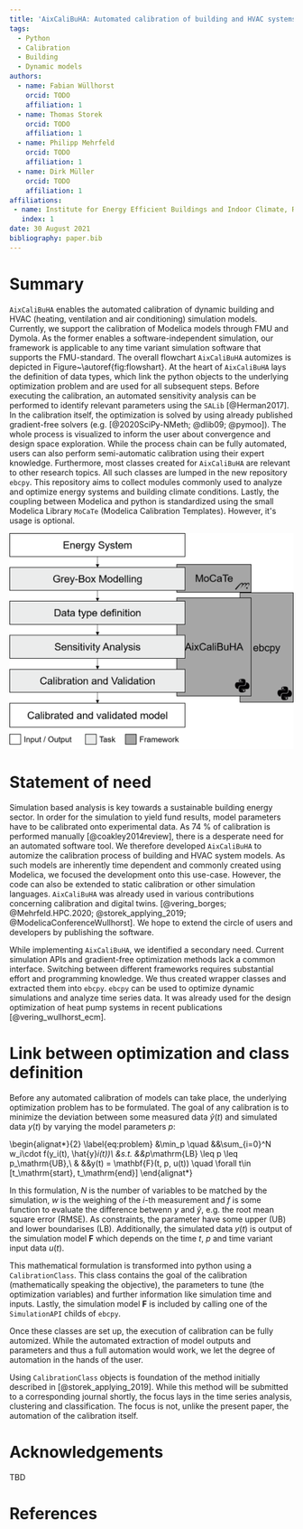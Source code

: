 ```yaml
---
title: 'AixCaliBuHA: Automated calibration of building and HVAC systems'
tags:
  - Python
  - Calibration
  - Building
  - Dynamic models
authors:
  - name: Fabian Wüllhorst
    orcid: TODO
    affiliation: 1
  - name: Thomas Storek
    orcid: TODO
    affiliation: 1
  - name: Philipp Mehrfeld
    orcid: TODO
    affiliation: 1
  - name: Dirk Müller
    orcid: TODO
    affiliation: 1
affiliations:
 - name: Institute for Energy Efficient Buildings and Indoor Climate, RWTH Aachen University
   index: 1
date: 30 August 2021
bibliography: paper.bib
---
```


# Summary

`AixCaliBuHA` enables the automated calibration of dynamic building and HVAC (heating, ventilation and air conditioning) simulation models.
Currently, we support the calibration of Modelica models through FMU and Dymola.
As the former enables a software-independent simulation, our framework is applicable to any time variant simulation software that supports the FMU-standard.
The overall flowchart `AixCaliBuHA` automizes is depicted in Figure~\autoref{fig:flowshart}.
At the heart of `AixCaliBuHA` lays the definition of data types, which link the python objects to the underlying optimization problem and are used for all subsequent steps.
Before executing the calibration, an automated sensitivity analysis can be performed to identify relevant parameters using the `SALib` [@Herman2017].
In the calibration itself, the optimization is solved by using already published gradient-free solvers (e.g. [@2020SciPy-NMeth; @dlib09; @pymoo]).
The whole process is visualized to inform the user about convergence and design space exploration.
While the process chain can be fully automated, users can also perform semi-automatic calibration using their expert knowledge.
Furthermore, most classes created for `AixCaliBuHA` are relevant to other research topics. 
All such classes are lumped in the new repository `ebcpy`.
This repository aims to collect modules commonly used to analyze and optimize energy systems and building climate conditions.
Lastly, the coupling between Modelica and python is standardized using the small Modelica Library `MoCaTe` (Modelica Calibration Templates).
However, it's usage is optional. 

![Steps to perform in order to calibrate a dynamic energy system model using `AixCaliBuHA`.\label{fig:flowshart}](docs/img/paper_fig_1.png)

# Statement of need

Simulation based analysis is key towards a sustainable building energy sector.
In order for the simulation to yield fund results, model parameters have to be calibrated onto experimental data. 
As 74 % of calibration is performed manually [@coakley2014review], there is a desperate need for an automated software tool.
We therefore developed `AixCaliBuHA` to automize the calibration process of building and HVAC system models.
As such models are inherently time dependent and commonly created using Modelica, we focused the development onto this use-case.
However, the code can also be extended to static calibration or other simulation languages.
`AixCaliBuHA` was already used in various contributions concerning calibration and digital twins. [@vering_borges; @Mehrfeld.HPC.2020; @storek_applying_2019; @ModelicaConferenceWullhorst].
We hope to extend the circle of users and developers by publishing the software.

While implementing `AixCaliBuHA`, we identified a secondary need. 
Current simulation APIs and gradient-free optimization methods lack a common interface.
Switching between different frameworks requires substantial effort and programming knowledge.
We thus created wrapper classes and extracted them into `ebcpy`.
`ebcpy` can be used to optimize dynamic simulations and analyze time series data.
It was already used for the design optimization of heat pump systems in recent publications [@vering_wullhorst_ecm].

# Link between optimization and class definition

Before any automated calibration of models can take place, the underlying optimization problem has to be formulated.
The goal of any calibration is to minimize the deviation between some measured data $\hat{y}(t)$ and simulated data $y(t)$ by varying the model parameters $p$:


\begin{alignat*}{2}
\label{eq:problem}
&\min_p \quad &&\sum_{i=0}^N w_i\cdot f(y_i(t), \hat{y}_i(t))\\
&s.t. &&p_\mathrm{LB} \leq p \leq p_\mathrm{UB},\\
&     &&y(t) = \mathbf{F}(t, p, u(t)) \quad \forall t\in [t_\mathrm{start}, t_\mathrm{end}]
\end{alignat*}

In this formulation, $N$ is the number of variables to be matched by the simulation, $w$ is the weighing of the $i$-th measurement and $f$ is some function to evaluate the difference betwenn $y$ and $\hat{y}$, e.g. the root mean square error (RMSE).
As constraints, the parameter have some upper (UB) and lower boundarises (LB).
Additionally, the simulated data $y(t)$ is output of the simulation model $\mathbf{F}$ which depends on the time $t$, $p$ and time variant input data $u(t)$. 

This mathematical formulation is transformed into python using a `CalibrationClass`. 
This class contains the goal of the calibration (mathematically speaking the objective), the parameters to tune (the optimization variables) and further information like simulation time and inputs. 
Lastly, the simulation model $\mathbf{F}$ is included by calling one of the `SimulationAPI` childs of `ebcpy`.

Once these classes are set up, the execution of calibration can be fully automized.
While the automated extraction of model outputs and parameters and thus a full automation would work, we let the degree of automation in the hands of the user.

Using `CalibrationClass` objects is foundation of the method initially described in [@storek_applying_2019].
While this method will be submitted to a corresponding journal shortly, the focus lays in the time series analysis, clustering and classification.
The focus is not, unlike the present paper, the automation of the calibration itself.

# Acknowledgements

TBD

# References
